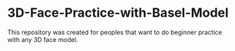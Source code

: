 # 3D-Face-Practice-with-Basel-Model
This repository was created for peoples that want to do beginner practice with  any 3D face model.
